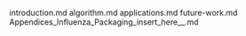 introduction.md
algorithm.md
applications.md
future-work.md
Appendices_Influenza_Packaging_insert_here__.md
